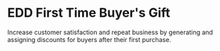 # EDD First Time Buyer's Gift
Increase customer satisfaction and repeat business by generating and assigning discounts for buyers after their first purchase.

